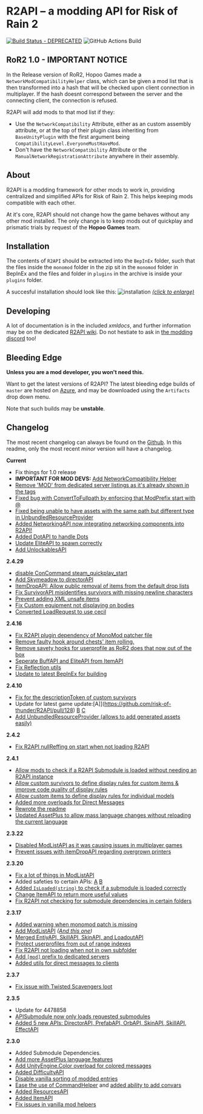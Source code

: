
# R2API – a modding API for Risk of Rain 2
[![Build Status - DEPRECATED](https://raegous.visualstudio.com/Risk%20of%20Rain%202%20Modding/_apis/build/status/Risk%20of%20Rain%202%20Modding-.NET%20Desktop-CI?branchName=master)](https://raegous.visualstudio.com/Risk%20of%20Rain%202%20Modding/_build/latest?definitionId=1&branchName=master)
![GitHub Actions Build](https://github.com/risk-of-thunder/R2API/workflows/CI%20Build/badge.svg)


## RoR2 1.0 - IMPORTANT NOTICE

In the Release version of RoR2, Hopoo Games made a `NetworkModCompatibilityHelper` class, which can be given a mod list that is then transformed into a hash that will be checked upon client connection in multiplayer.
If the hash doesnt correspond between the server and the connecting client, the connection is refused.

R2API will add mods to that mod list if they:

* Use the `NetworkCompatibility` Attribute, either as an custom assembly attribute, or at the top of their plugin class inheriting from `BaseUnityPlugin` with the first argument being `CompatibilityLevel.EveryoneMustHaveMod`.
* Don't have the `NetworkCompatibility` Attribute or the `ManualNetworkRegistrationAttribute` anywhere in their assembly.

## About

R2API is a modding framework for other mods to work in, providing centralized and simplified APIs for Risk of Rain 2. This helps keeping mods compatible with each other.

At it's core, R2API should not change how the game behaves without any other mod installed. The only change is to keep mods out of quickplay and prismatic trials by request of the **Hopoo Games** team. 

## Installation

The contents of `R2API` should be extracted into the `BepInEx` folder, such that the files inside the `monomod` folder in the zip sit in the `monomod` folder in BepInEx and the files and folder in `plugins` in the archive is inside your `plugins` folder.

A succesful installation should look like this:
![installation](https://cdn.discordapp.com/attachments/575082050097381412/667394037229027328/unknown.png)
*[(click to enlarge)](https://cdn.discordapp.com/attachments/575082050097381412/667394037229027328/unknown.png)*

## Developing

A lot of documentation is in the included *xmldocs*, and further information may be on the dedicated [R2API wiki](https://github.com/risk-of-thunder/R2API/wiki). Do not hestiate to ask in [the modding discord](https://discord.gg/5MbXZvd) too!


## Bleeding Edge

**Unless you are a mod developer, you won't need this.**

Want to get the latest versions of R2API? The latest bleeding edge builds of `master` are hosted on [Azure](https://raegous.visualstudio.com/Risk%20of%20Rain%202%20Modding/_build/latest?definitionId=1&branchName=master), and may be downloaded using the `Artifacts` drop down menu.

Note that such builds may be **unstable**.

## Changelog

The most recent changelog can always be found on the [Github](https://github.com/risk-of-thunder/R2API/commits/master). In this readme, only the most recent *minor* version will have a changelog.

**Current**

* Fix things for 1.0 release
* **IMPORTANT FOR MOD DEVS:** [Add NetworkCompatibility Helper](https://github.com/risk-of-thunder/R2API/pull/188)
* [Remove 'MOD' from dedicated server listings as it's already shown in the tags](https://github.com/risk-of-thunder/R2API/pull/150)
* [Fixed bug with ConvertToFullpath by enforcing that ModPrefix start with @](https://github.com/risk-of-thunder/R2API/pull/168)
* [Fixed being unable to have assets with the same path but different type in UnbundledResourceProvider](https://github.com/risk-of-thunder/R2API/pull/167)
* [Added NetworkingAPI now integrating networking components into R2API!](https://github.com/risk-of-thunder/R2API/pull/163)
* [Added DotAPI to handle Dots](https://github.com/risk-of-thunder/R2API/pull/161)
* [Update EliteAPI to spawn correctly](https://github.com/risk-of-thunder/R2API/pull/160)
* [Add UnlockablesAPI](https://github.com/risk-of-thunder/R2API/pull/156)

**2.4.29**

* [disable ConCommand steam_quickplay_start](https://github.com/risk-of-thunder/R2API/pull/154)
* [Add Skymeadow to directorAPI](https://github.com/risk-of-thunder/R2API/pull/153)
* [ItemDropAPI: Allow public removal of items from the default drop lists](https://github.com/risk-of-thunder/R2API/pull/149)
* [Fix SurvivorAPI misidentifies survivors with missing newline characters](https://github.com/risk-of-thunder/R2API/pull/148)
* [Prevent adding XML unsafe items](https://github.com/risk-of-thunder/R2API/pull/146)
* [Fix Custom equipment not displaying on bodies](https://github.com/risk-of-thunder/R2API/pull/144)
* [Converted LoadRequest to use cecil](https://github.com/risk-of-thunder/R2API/pull/143)

**2.4.16**

* [Fix R2API plugin dependency of MonoMod patcher file](https://github.com/risk-of-thunder/R2API/pull/140)
* [Remove faulty hook around chests' item rolling.](https://github.com/risk-of-thunder/R2API/pull/138)
* [Remove savety hooks for userprofile as RoR2 does that now out of the box](https://github.com/risk-of-thunder/R2API/pull/135)
* [Seperate BuffAPI and EliteAPI from ItemAPI](https://github.com/risk-of-thunder/R2API/pull/135)
* [Fix Reflection utils](https://github.com/risk-of-thunder/R2API/pull/135)
* [Update to latest BepInEx for building](https://github.com/risk-of-thunder/R2API/pull/134)


**2.4.10**

* [Fix for the descriptionToken of custom survivors](https://github.com/risk-of-thunder/R2API/pull/130)
* Update for latest game update:[A]](https://github.com/risk-of-thunder/R2API/pull/128) [B](https://github.com/risk-of-thunder/R2API/pull/131) [C](https://github.com/risk-of-thunder/R2API/pull/132)
* [Add UnbundledResourceProvider (allows to add generated assets easily)](https://github.com/risk-of-thunder/R2API/pull/125)

**2.4.2**

* [Fix R2API nullReffing on start when not loading R2API](https://github.com/risk-of-thunder/R2API/pull/121)

**2.4.1**

* [Allow mods to check if a R2API Submodule is loaded without needing an R2API instance](https://github.com/risk-of-thunder/R2API/pull/118)
* [Allow custom survivors to define display rules for custom items & improve code quality of display rules](https://github.com/risk-of-thunder/R2API/pull/116)
* [Allow custom items to define display rules for individual models](https://github.com/risk-of-thunder/R2API/pull/115)
* [Added more overloads for Direct Messages](https://github.com/risk-of-thunder/R2API/pull/114)
* [Rewrote the readme](https://github.com/risk-of-thunder/R2API/pull/113)
* [Updated AssetPlus to allow mass language changes without reloading the current language](https://github.com/risk-of-thunder/R2API/pull/112)

**2.3.22**

* [Disabled ModListAPI as it was causing issues in multiplayer games](https://github.com/risk-of-thunder/R2API/pull/111)
* [Prevent issues with itemDropAPI regarding overgrown printers](https://github.com/risk-of-thunder/R2API/commit/d1079631430d44e0e8d9ced7469f04c7dfdc0485)

**2.3.20**

* [Fix a lot of things in ModListAPI](https://github.com/risk-of-thunder/R2API/pull/108)
* Added safeties to certain APIs: [A](https://github.com/risk-of-thunder/R2API/pull/107) [B](https://github.com/risk-of-thunder/R2API/pull/103)
* [Added `IsLoaded(string)` to check if a submodule is loaded correctly](https://github.com/risk-of-thunder/R2API/pull/107)
* [Change ItemAPI to return more useful values](https://github.com/risk-of-thunder/R2API/pull/106)
* [Fix R2API not checking for submodule dependencies in certain folders](https://github.com/risk-of-thunder/R2API/pull/106)

**2.3.17**

* [Added warning when monomod patch is missing](https://github.com/risk-of-thunder/R2API/pull/100)
* [Add ModListAPI](https://github.com/risk-of-thunder/R2API/pull/99) *([And this one](https://github.com/risk-of-thunder/R2API/pull/102))*
* [Merged EntiyAPI, SkillAPI, SkinAPI, and LoadoutAPI](https://github.com/risk-of-thunder/R2API/pull/99)
* [Protect userprofiles from out of range indexes](https://github.com/risk-of-thunder/R2API/pull/99)
* [Fix R2API not loading when not in own subfolder](https://github.com/risk-of-thunder/R2API/pull/96)
* [Add `[mod]` prefix to dedicated servers](https://github.com/risk-of-thunder/R2API/pull/94)
* [Added utils for direct messages to clients](https://github.com/risk-of-thunder/R2API/pull/93)

**2.3.7**
* [Fix issue with Twisted Scavengers loot](https://github.com/risk-of-thunder/R2API/pull/91)

**2.3.5**

* Update for 4478858
* [APISubmodule now only loads requested submodules](https://github.com/risk-of-thunder/R2API/pull/89)
* [Added 5 new APIs: DirectorAPI, PrefabAPI, OrbAPI, SkinAPI, SkillAPI, EffectAPI](https://github.com/risk-of-thunder/R2API/pull/86)

**2.3.0**

* Added Submodule Dependencies.
* [Add more AssetPlus language features](https://github.com/risk-of-thunder/R2API/pull/78)
* [Add UnityEngine.Color overload for colored messages](https://github.com/risk-of-thunder/R2API/pull/75)
* [Added DifficultyAPI](https://github.com/risk-of-thunder/R2API/pull/74)
* [Disable vanilla sorting of modded entries](https://github.com/risk-of-thunder/R2API/pull/73)
* [Ease the use of CommandHelper](https://github.com/risk-of-thunder/R2API/pull/71) and [added ability to add convars](https://github.com/risk-of-thunder/R2API/pull/68)
* [Added ResourcesAPI](https://github.com/risk-of-thunder/R2API/pull/70)
* [Added ItemAPI](https://github.com/risk-of-thunder/R2API/pull/70)
* [Fix issues in vanilla mod helpers](https://github.com/risk-of-thunder/R2API/pull/70)
